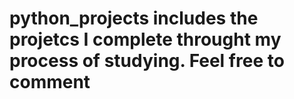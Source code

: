 # python_projects includes the projetcs I complete throught my process of studying. Feel free to comment 

